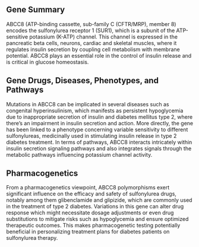 ## Gene Summary
ABCC8 (ATP-binding cassette, sub-family C (CFTR/MRP), member 8) encodes the sulfonylurea receptor 1 (SUR1), which is a subunit of the ATP-sensitive potassium (K-ATP) channel. This channel is expressed in the pancreatic beta cells, neurons, cardiac and skeletal muscles, where it regulates insulin secretion by coupling cell metabolism with membrane potential. ABCC8 plays an essential role in the control of insulin release and is critical in glucose homeostasis.

## Gene Drugs, Diseases, Phenotypes, and Pathways
Mutations in ABCC8 can be implicated in several diseases such as congenital hyperinsulinism, which manifests as persistent hypoglycemia due to inappropriate secretion of insulin and diabetes mellitus type 2, where there’s an impairment in insulin secretion and action. More directly, the gene has been linked to a phenotype concerning variable sensitivity to different sulfonylureas, medicinally used in stimulating insulin release in type 2 diabetes treatment. In terms of pathways, ABCC8 interacts intricately within insulin secretion signaling pathways and also integrates signals through the metabolic pathways influencing potassium channel activity.

## Pharmacogenetics
From a pharmacogenetics viewpoint, ABCC8 polymorphisms exert significant influence on the efficacy and safety of sulfonylurea drugs, notably among them glibenclamide and glipizide, which are commonly used in the treatment of type 2 diabetes. Variations in this gene can alter drug response which might necessitate dosage adjustments or even drug substitutions to mitigate risks such as hypoglycemia and ensure optimized therapeutic outcomes. This makes pharmacogenetic testing potentially beneficial in personalizing treatment plans for diabetes patients on sulfonylurea therapy.